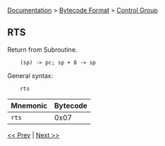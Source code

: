 [Documentation](../../README.md) > [Bytecode Format](../README.md) > [Control Group](../InstructionsControl.md)

## RTS

Return from Subroutine.

        (sp) -> pc; sp + 8 -> sp

General syntax:

        rts

| Mnemonic | Bytecode |
| - | - |
| `rts`| 0x07 |

[<< Prev](./c_05.md) | [Next >>](./c_07.md)
